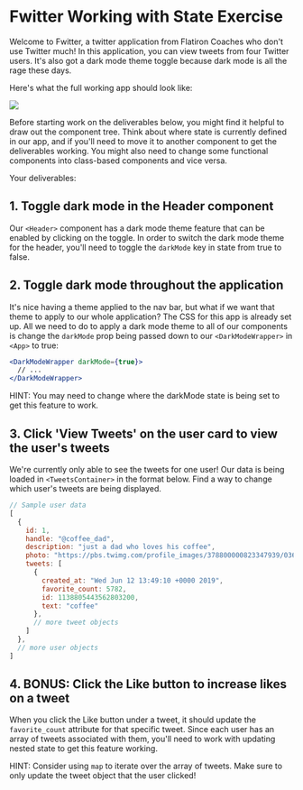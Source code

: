 # Fwitter Working with State Exercise

Welcome to Fwitter, a twitter application from Flatiron Coaches who don't use Twitter much! In this application, you can view tweets from four Twitter users. It's also got a dark mode theme toggle because dark mode is all the rage these days.

Here's what the full working app should look like:

![](fwitter-demo.gif)

Before starting work on the deliverables below, you might find it helpful to draw out the component tree. Think about where state is currently defined in our app, and if you'll need to move it to another component to get the deliverables working. You might also need to change some functional components into class-based components and vice versa.

Your deliverables:

## 1. Toggle dark mode in the Header component

Our `<Header>` component has a dark mode theme feature that can be enabled by clicking on the toggle. In order to switch the dark mode theme for the header, you'll need to toggle the `darkMode` key in state from true to false.

## 2. Toggle dark mode throughout the application

It's nice having a theme applied to the nav bar, but what if we want that theme to apply to our whole application? The CSS for this app is already set up. All we need to do to apply a dark mode theme to all of our components is change the `darkMode` prop being passed down to our `<DarkModeWrapper>` in `<App>` to true:

```jsx
<DarkModeWrapper darkMode={true}>
  // ...
</DarkModeWrapper>
```

HINT: You may need to change where the darkMode state is being set to get this feature to work. 

## 3. Click 'View Tweets' on the user card to view the user's tweets 

We're currently only able to see the tweets for one user! Our data is being loaded in `<TweetsContainer>` in the format below. Find a way to change which user's tweets are being displayed.

```js
// Sample user data
[
  {
    id: 1,
    handle: "@coffee_dad",
    description: "just a dad who loves his coffee",
    photo: "https://pbs.twimg.com/profile_images/378800000823347939/036f78135425d19367fcbb76ef58e86d_bigger.jpeg",
    tweets: [
      {
        created_at: "Wed Jun 12 13:49:10 +0000 2019",
        favorite_count: 5782,
        id: 1138805443562803200,
        text: "coffee"
      },
      // more tweet objects
    ]
  },
  // more user objects
]
```

## 4. BONUS: Click the Like button to increase likes on a tweet

When you click the Like button under a tweet, it should update the `favorite_count` attribute for that specific tweet. Since each user has an array of tweets associated with them, you'll need to work with updating nested state to get this feature working. 

HINT: Consider using `map` to iterate over the array of tweets. Make sure to only update the tweet object that the user clicked!